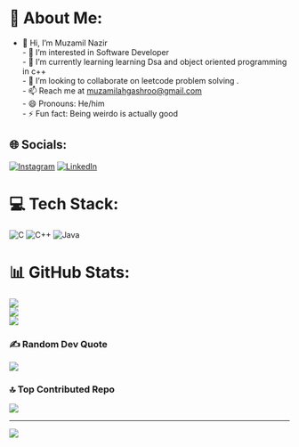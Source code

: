 # 💫 About Me:
- 👋 Hi, I’m Muzamil Nazir<br>- 👀 I’m interested in Software Developer <br>- 🌱 I’m currently learning  learning Dsa and object oriented programming in c++<br>- 💞️ I’m looking to collaborate on leetcode problem solving .<br>- 📫 Reach me at muzamilahgashroo@gmail.com<br>- 😄 Pronouns: He/him<br>- ⚡ Fun fact: Being weirdo is actually good 


## 🌐 Socials:
[![Instagram](https://img.shields.io/badge/Instagram-%23E4405F.svg?logo=Instagram&logoColor=white)](https://instagram.com/https://www.instagram.com/999_muzamil) [![LinkedIn](https://img.shields.io/badge/LinkedIn-%230077B5.svg?logo=linkedin&logoColor=white)](https://linkedin.com/in/https://www.linkedin.com/in/muzamil-nazir-39a2a6330/) 

# 💻 Tech Stack:
![C](https://img.shields.io/badge/c-%2300599C.svg?style=for-the-badge&logo=c&logoColor=white) ![C++](https://img.shields.io/badge/c++-%2300599C.svg?style=for-the-badge&logo=c%2B%2B&logoColor=white) ![Java](https://img.shields.io/badge/java-%23ED8B00.svg?style=for-the-badge&logo=openjdk&logoColor=white)
# 📊 GitHub Stats:
![](https://github-readme-stats.vercel.app/api?username=999Muzamil&theme=dark&hide_border=false&include_all_commits=false&count_private=false)<br/>
![](https://github-readme-streak-stats.herokuapp.com/?user=999Muzamil&theme=dark&hide_border=false)<br/>
![](https://github-readme-stats.vercel.app/api/top-langs/?username=999Muzamil&theme=dark&hide_border=false&include_all_commits=false&count_private=false&layout=compact)

### ✍️ Random Dev Quote
![](https://quotes-github-readme.vercel.app/api?type=horizontal&theme=radical)

### 🔝 Top Contributed Repo
![](https://github-contributor-stats.vercel.app/api?username=999Muzamil&limit=5&theme=dark&combine_all_yearly_contributions=true)

---
[![](https://visitcount.itsvg.in/api?id=999Muzamil&icon=7&color=7)](https://visitcount.itsvg.in)

<!-- Proudly created with GPRM ( https://gprm.itsvg.in ) -->
